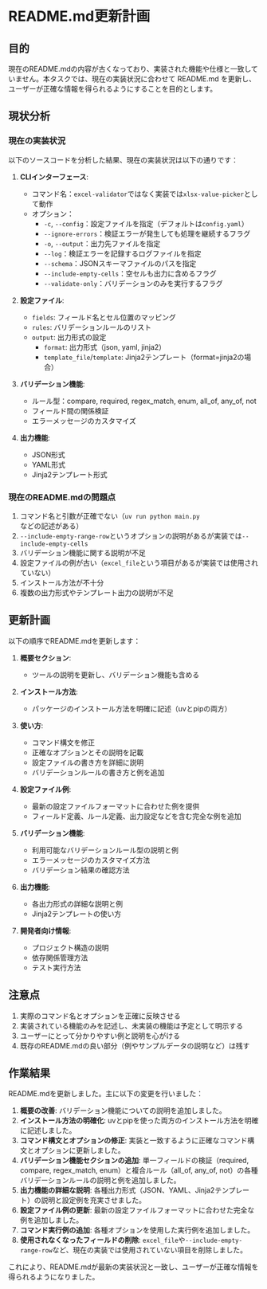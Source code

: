 # README.md更新計画

## 目的
現在のREADME.mdの内容が古くなっており、実装された機能や仕様と一致していません。本タスクでは、現在の実装状況に合わせて README.md を更新し、ユーザーが正確な情報を得られるようにすることを目的とします。

## 現状分析

### 現在の実装状況

以下のソースコードを分析した結果、現在の実装状況は以下の通りです：

1. **CLIインターフェース**:
   - コマンド名：`excel-validator`ではなく実装では`xlsx-value-picker`として動作
   - オプション：
     - `-c`, `--config`：設定ファイルを指定（デフォルトは`config.yaml`）
     - `--ignore-errors`：検証エラーが発生しても処理を継続するフラグ
     - `-o`, `--output`：出力先ファイルを指定
     - `--log`：検証エラーを記録するログファイルを指定
     - `--schema`：JSONスキーマファイルのパスを指定
     - `--include-empty-cells`：空セルも出力に含めるフラグ
     - `--validate-only`：バリデーションのみを実行するフラグ

2. **設定ファイル**:
   - `fields`: フィールド名とセル位置のマッピング
   - `rules`: バリデーションルールのリスト
   - `output`: 出力形式の設定
     - `format`: 出力形式（json, yaml, jinja2）
     - `template_file`/`template`: Jinja2テンプレート（format=jinja2の場合）

3. **バリデーション機能**:
   - ルール型：compare, required, regex_match, enum, all_of, any_of, not
   - フィールド間の関係検証
   - エラーメッセージのカスタマイズ

4. **出力機能**:
   - JSON形式
   - YAML形式
   - Jinja2テンプレート形式

### 現在のREADME.mdの問題点

1. コマンド名と引数が正確でない（`uv run python main.py`などの記述がある）
2. `--include-empty-range-row`というオプションの説明があるが実装では`--include-empty-cells`
3. バリデーション機能に関する説明が不足
4. 設定ファイルの例が古い（`excel_file`という項目があるが実装では使用されていない）
5. インストール方法が不十分
6. 複数の出力形式やテンプレート出力の説明が不足

## 更新計画

以下の順序でREADME.mdを更新します：

1. **概要セクション**:
   - ツールの説明を更新し、バリデーション機能も含める

2. **インストール方法**:
   - パッケージのインストール方法を明確に記述（uvとpipの両方）

3. **使い方**:
   - コマンド構文を修正
   - 正確なオプションとその説明を記載
   - 設定ファイルの書き方を詳細に説明
   - バリデーションルールの書き方と例を追加

4. **設定ファイル例**:
   - 最新の設定ファイルフォーマットに合わせた例を提供
   - フィールド定義、ルール定義、出力設定などを含む完全な例を追加

5. **バリデーション機能**:
   - 利用可能なバリデーションルール型の説明と例
   - エラーメッセージのカスタマイズ方法
   - バリデーション結果の確認方法

6. **出力機能**:
   - 各出力形式の詳細な説明と例
   - Jinja2テンプレートの使い方

7. **開発者向け情報**:
   - プロジェクト構造の説明
   - 依存関係管理方法
   - テスト実行方法

## 注意点

1. 実際のコマンド名とオプションを正確に反映させる
2. 実装されている機能のみを記述し、未実装の機能は予定として明示する
3. ユーザーにとって分かりやすい例と説明を心がける
4. 既存のREADME.mdの良い部分（例やサンプルデータの説明など）は残す

## 作業結果

README.mdを更新しました。主に以下の変更を行いました：

1. **概要の改善**: バリデーション機能についての説明を追加しました。
2. **インストール方法の明確化**: uvとpipを使った両方のインストール方法を明確に記述しました。
3. **コマンド構文とオプションの修正**: 実装と一致するように正確なコマンド構文とオプションに更新しました。
4. **バリデーション機能セクションの追加**: 単一フィールドの検証（required, compare, regex_match, enum）と複合ルール（all_of, any_of, not）の各種バリデーションルールの説明と例を追加しました。
5. **出力機能の詳細な説明**: 各種出力形式（JSON、YAML、Jinja2テンプレート）の説明と設定例を充実させました。
6. **設定ファイル例の更新**: 最新の設定ファイルフォーマットに合わせた完全な例を追加しました。
7. **コマンド実行例の追加**: 各種オプションを使用した実行例を追加しました。
8. **使用されなくなったフィールドの削除**: `excel_file`や`--include-empty-range-row`など、現在の実装では使用されていない項目を削除しました。

これにより、README.mdが最新の実装状況と一致し、ユーザーが正確な情報を得られるようになりました。